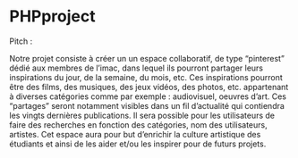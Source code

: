 # PHPproject

Pitch :

Notre projet consiste à créer un un espace collaboratif, de type “pinterest” dédié aux membres de l’imac, dans lequel ils pourront partager leurs inspirations du jour, de la semaine, du mois, etc. Ces inspirations pourront être des films, des musiques, des jeux vidéos, des photos, etc. appartenant à diverses catégories comme par exemple : audiovisuel, oeuvres d’art. Ces “partages” seront notamment visibles dans un fil d’actualité qui contiendra les vingts dernières publications. Il sera possible pour les utilisateurs de faire des recherches en fonction des catégories, nom des utilisateurs, artistes. Cet espace aura pour but d’enrichir la culture artistique des étudiants et ainsi de les aider et/ou les inspirer pour de futurs projets. 
